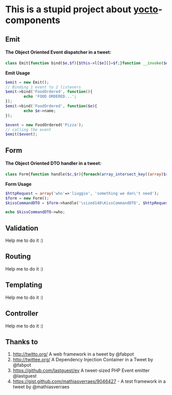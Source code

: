 This is a stupid project about [yocto](http://en.wikipedia.org/wiki/Yocto-)-components
======================================================================================

## Emit

#### The Object Oriented Event dispatcher in a tweet:

``` php
class Emit{function bind($e,$f){$this->l[$e][]=$f;}function __invoke($e){foreach($this->l[end(explode('\\',get_class($e)))]as$a)$a($e);}}
```

**Emit Usage**

``` php
$emit = new Emit();
// Binding 1 event to 2 listeners
$emit->bind('FoodOrdered', function(){
        echo 'FOOD ORDERED...';
});
$emit->bind('FoodOrdered', function($e){
        echo $e->name;
});

$event = new FoodOrdered('Pizza');
// calling the event
$emit($event);
```

## Form

#### The Object Oriented DTO handler in a tweet:

``` php
class Form{function handle($c,$r){foreach(array_intersect_key((array)$r,(array)($d=new$c))as$a=>$v)$d->$a=$v;return$d;}}
```

**Form Usage**

``` php
$httpRequest = array('who'=>'liuggio', 'something we don\'t need');
$form = new Form();
$kissCommandDTO = $form->handle('\sized140\KissCommandDTO', $httpRequest);

echo $kissCommandDTO->who;
```

## Validation

Help me to do it :)

## Routing

Help me to do it :)

## Templating

Help me to do it :)

## Controller

Help me to do it :)


## Thanks to

1. http://twitto.org/  A web framework in a tweet by @fabpot
2. http://twittee.org/ A Dependency Injection Container in a Tweet by @fabpot
3. https://github.com/lastguest/ev A tweet-sized PHP Event emitter @lastguest
4. https://gist.github.com/mathiasverraes/9046427 - A test framework in a tweet by @mathiasverraes